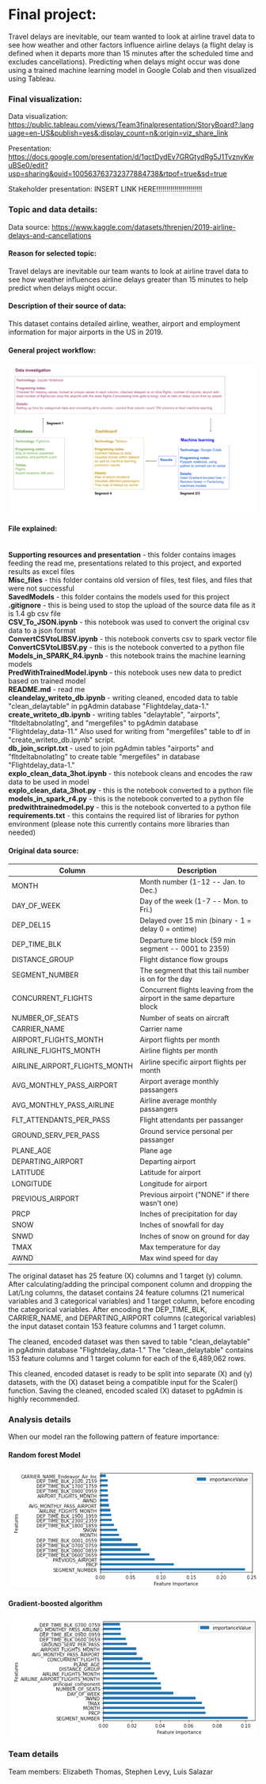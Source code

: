 # Final project: 

Travel delays are inevitable, our team wanted to look at airline travel data to see how weather and other factors influence airline delays (a flight delay is defined when it departs more than 15 minutes after the scheduled time and excludes cancellations). Predicting when delays might occur was done using a trained machine learning model in Google Colab and then visualized using Tableau. 



### Final visualization:

Data visualization: https://public.tableau.com/views/Team3finalpresentation/StoryBoard?:language=en-US&publish=yes&:display_count=n&:origin=viz_share_link 

Presentation: https://docs.google.com/presentation/d/1qctDydEv7GRGtydRg5J1TvznyKwuBSe0/edit?usp=sharing&ouid=100563763732377884738&rtpof=true&sd=true 

Stakeholder presentation: INSERT LINK HERE!!!!!!!!!!!!!!!!!!!!!!!

### Topic and data details:

Data source: https://www.kaggle.com/datasets/threnjen/2019-airline-delays-and-cancellations


#### Reason for selected topic:

Travel delays are inevitable our team wants to look at airline travel data to see how weather influences airline delays greater than 15 minutes to help predict when delays might occur.

#### Description of their source of data: 

This dataset contains detailed airline, weather, airport and employment information for major airports in the US in 2019. 

#### General project workflow:

![Workflow Diagram](https://github.com/ethomas33/Team_3_Final_Project/blob/873b695064ac2036b640e8dfe104f6786ecb917e/Supporting%20resources%20and%20presentation/Workflow%20diagram.png)


#### File explained:

<br /> **Supporting resources and presentation** - this folder contains images feeding the read me, presentations related to this project, and exported results as excel files
<br /> **Misc_files** - this folder contains old version of files, test files, and files that were not successful
<br /> **SavedModels** - this folder contains the models used for this project
<br /> **.gitignore** - this is being used to stop the upload of the source data file as it is 1.4 gb csv file
<br /> **CSV_To_JSON.ipynb** - this notebook was used to convert the original csv data to a json format
<br /> **ConvertCSVtoLIBSV.ipynb** - this notebook converts csv to spark vector file
<br /> **ConvertCSVtoLIBSV.py** - this is the notebook converted to a python file
<br /> **Models_in_SPARK_R4.ipynb** - this notebook trains the machine learning models
<br /> **PredWithTrainedModel.ipynb** - this notebook uses new data to predict based on trained model
<br /> **README.md** - read me
<br /> **cleandelay_writeto_db.ipynb** - writing cleaned, encoded data to table "clean_delaytable" in pgAdmin database "Flightdelay_data-1." 
<br /> **create_writeto_db.ipynb** - writing tables "delaytable", "airports", "fltdeltabnolatlng", and "mergefiles" to pgAdmin database "Flightdelay_data-11." Also used for writing from "mergefiles" table to df in "create_writeto_db.ipynb" script.
<br /> **db_join_script.txt** - used to join pgAdmin tables "airports" and "fltdeltabnolatlng" to create table "mergefiles" in database "Flightdelay_data-1."
<br /> **explo_clean_data_3hot.ipynb** - this notebook cleans and encodes the raw data to be used in model
<br /> **explo_clean_data_3hot.py** - this is the notebook converted to a python file
<br /> **models_in_spark_r4.py** - this is the notebook converted to a python file
<br /> **predwithtrainedmodel.py** - this is the notebook converted to a python file
<br /> **requirements.txt** - this contains the required list of libraries for python environment (please note this currently contains more libraries than needed) 


#### Original data source:

| Column         | Description            |
|----------------|------------------------|
|MONTH |Month number (1-12 -- Jan. to Dec.)
|DAY_OF_WEEK | Day of the week (1-7 -- Mon. to Fri.)  
|DEP_DEL15 | Delayed over 15 min (binary - 1 = delay 0 = ontime) 
|DEP_TIME_BLK | Departure time block (59 min segment -- 0001 to 2359) 
|DISTANCE_GROUP | Flight distance flow groups 
|SEGMENT_NUMBER | The segment that this tail number is on for the day 
|CONCURRENT_FLIGHTS | Concurrent flights leaving from the airport in the same departure block 
|NUMBER_OF_SEATS | Number of seats on aircraft 
|CARRIER_NAME | Carrier name 
|AIRPORT_FLIGHTS_MONTH | Airport flights per month 
|AIRLINE_FLIGHTS_MONTH | Airline flights per month 
|AIRLINE_AIRPORT_FLIGHTS_MONTH | Airline specific airport flights per month 
|AVG_MONTHLY_PASS_AIRPORT | Airport average monthly passangers 
|AVG_MONTHLY_PASS_AIRLINE | Airline average monthly passangers
|FLT_ATTENDANTS_PER_PASS | Flight attendants per passanger  
|GROUND_SERV_PER_PASS | Ground service personal per passanger 
|PLANE_AGE | Plane age 
|DEPARTING_AIRPORT | Departing airport 
|LATITUDE | Latitude for airport 
|LONGITUDE | Longitude for airport 
|PREVIOUS_AIRPORT | Previous airpoirt ("NONE" if there wasn't one) 
|PRCP | Inches of precipitation for day 
|SNOW | Inches of snowfall for day
|SNWD | Inches of snow on ground for day
|TMAX | Max temperature for day 
|AWND | Max wind speed for day 


The original dataset has 25 feature (X) columns and 1 target (y) column. After calculating/adding the principal component column and dropping the Lat/Lng columns, the dataset contains 24 feature columns (21 numerical variables and 3 categorical variables) and 1 target column, before encoding the categorical variables. After encoding the DEP_TIME_BLK, CARRIER_NAME, and DEPARTING_AIRPORT columns (categorical variables) the input dataset contain 153 feature columns and 1 target column.

The cleaned, encoded dataset was then saved to table "clean_delaytable" in pgAdmin database "Flightdelay_data-1."
The "clean_delaytable" contains 153 feature columns and 1 target column for each of the 6,489,062 rows. 

This cleaned, encoded dataset is ready to be split into separate (X) and (y) datasets, with the (X) dataset being a compatible input for the Scaler() function. Saving the cleaned, encoded scaled (X) dataset to pgAdmin is highly recommended.

### Analysis details

When our model ran the following pattern of feature importance:

#### Random forest Model

![RandomForest](https://github.com/ethomas33/Team_3_Final_Project/blob/f12a9c3a575051f336628d2ef1730468d8cce06f/Supporting%20resources%20and%20presentation/Feature_Importance_%20Random_Forest.png)

#### Gradient-boosted algorithm

![RandomForest](https://github.com/ethomas33/Team_3_Final_Project/blob/ecf1bc2589599bfed36c4da24a25163c6c1e0c8a/Images/Feature_Importance_Gradient-boosted_algorithm.png)


### Team details

Team members: Elizabeth Thomas, Stephen Levy, Luis Salazar
